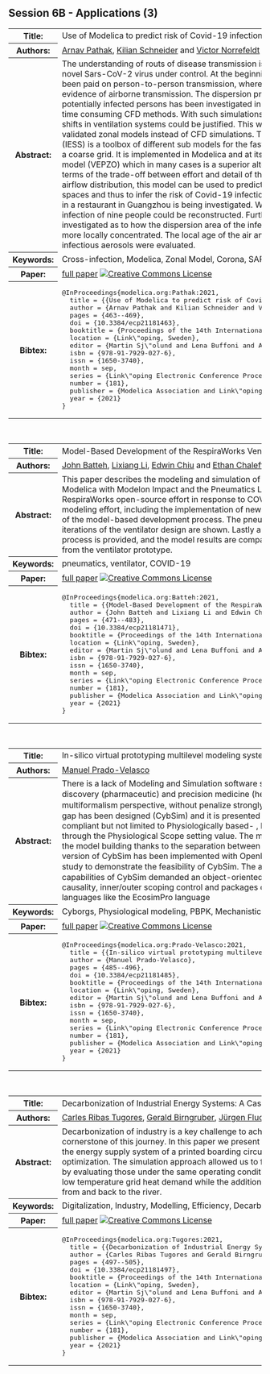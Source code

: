 ## Session 6B - Applications (3)
<table><tr><th>Title:</th>
<td>Use of Modelica to predict risk of Covid-19 infection in indoor environments</td>
</tr>
<tr><th>Authors:</th>
<td>
<a href="/proceedings/authors/ArnavPathak">Arnav Pathak</a>, <a href="/proceedings/authors/KilianSchneider">Kilian Schneider</a> and <a href="/proceedings/authors/VictorNorrefeldt">Victor Norrefeldt</a></td>
</tr>
<tr><th>Abstract:</th>
<td>The understanding of routs of disease transmission is crucial for getting the outbreak of the novel Sars-CoV-2 virus under control. At the beginning of the year 2020 much attention has been paid on person-to-person transmission, whereas now there is more debate and also evidence of airborne transmission. The dispersion process of respiratory droplets released by potentially infected persons has been investigated in many studies using highly reliable but time consuming CFD methods. With such simulations social distancing, wearing masks and shifts in ventilation systems could be justified. This work focuses on the same topic but uses validated zonal models instead of CFD simulations. The Indoor Environment Simulation Suite (IESS) is a toolbox of different sub models for the fast simulation of the indoor environment on a coarse grid. It is implemented in Modelica and at its heart is the Velocity Propagating Zonal model (VEPZO) which in many cases is a superior alternative to complex CFD simulations in terms of the trade-off between effort and detail of the result. Based on the temperature and airflow distribution, this model can be used to predict the dispersion of aerosols in enclosed spaces and thus to infer the risk of Covid-19 infection. Therefore an example of an outbreak in a restaurant in Guangzhou is being investigated. With the installed ventilation system the infection of nine people could be reconstructed. Furthermore different variants were investigated as to how the dispersion area of the infectious aerosols could have been kept more locally concentrated. The local age of the air and the area of increased load with infectious aerosols were evaluated.</td></tr>
<tr><th>Keywords:</th>
<td>Cross-infection, Modelica, Zonal Model, Corona, SARS-CoV-2, Covid-19</td></tr>
<tr><th>Paper:</th>
<td><a href="https://doi.org/10.3384/ecp21181463">full paper</a> <a rel="license" href="http://creativecommons.org/licenses/by/4.0/"><img alt="Creative Commons License" style="border-width:0" src="https://i.creativecommons.org/l/by/4.0/80x15.png" /></a></td>
</tr>
<tr><th>Bibtex:</th>
<td><pre>
@InProceedings{modelica.org:Pathak:2021,
  title = {{Use of Modelica to predict risk of Covid-19 infection in indoor environments}},
  author = {Arnav Pathak and Kilian Schneider and Victor Norrefeldt},
  pages = {463--469},
  doi = {10.3384/ecp21181463},
  booktitle = {Proceedings of the 14th International Modelica Conference},
  location = {Link\&quot;oping, Sweden},
  editor = {Martin Sj\&quot;olund and Lena Buffoni and Adrian Pop and Lennart Ochel},
  isbn = {978-91-7929-027-6},
  issn = {1650-3740},
  month = sep,
  series = {Link\&quot;oping Electronic Conference Proceedings},
  number = {181},
  publisher = {Modelica Association and Link\&quot;oping University Electronic Press},
  year = {2021}
}
</pre></td></tr>
</table><br>
<table><tr><th>Title:</th>
<td>Model-Based Development of the RespiraWorks Ventilator with Modelon Impact</td>
</tr>
<tr><th>Authors:</th>
<td>
<a href="/proceedings/authors/JohnBatteh">John Batteh</a>, <a href="/proceedings/authors/LixiangLi">Lixiang Li</a>, <a href="/proceedings/authors/EdwinChiu">Edwin Chiu</a> and <a href="/proceedings/authors/EthanChaleff">Ethan Chaleff</a></td>
</tr>
<tr><th>Abstract:</th>
<td>This paper describes the modeling and simulation of the RespiraWorks ventilator in Modelica with Modelon Impact and the Pneumatics Library.  Following a brief overview of the RespiraWorks open-source effort in response to COVID-19, details of the pneumatic modeling effort, including the implementation of new components,  are provided in support of the model-based development process.  The pneumatics models of several different iterations of the ventilator design are shown.  Lastly an overview of the model calibration process is provided, and the model results are compared with experimental data collected from the ventilator prototype.</td></tr>
<tr><th>Keywords:</th>
<td>pneumatics, ventilator, COVID-19</td></tr>
<tr><th>Paper:</th>
<td><a href="https://doi.org/10.3384/ecp21181471">full paper</a> <a rel="license" href="http://creativecommons.org/licenses/by/4.0/"><img alt="Creative Commons License" style="border-width:0" src="https://i.creativecommons.org/l/by/4.0/80x15.png" /></a></td>
</tr>
<tr><th>Bibtex:</th>
<td><pre>
@InProceedings{modelica.org:Batteh:2021,
  title = {{Model-Based Development of the RespiraWorks Ventilator with Modelon Impact}},
  author = {John Batteh and Lixiang Li and Edwin Chiu and Ethan Chaleff},
  pages = {471--483},
  doi = {10.3384/ecp21181471},
  booktitle = {Proceedings of the 14th International Modelica Conference},
  location = {Link\&quot;oping, Sweden},
  editor = {Martin Sj\&quot;olund and Lena Buffoni and Adrian Pop and Lennart Ochel},
  isbn = {978-91-7929-027-6},
  issn = {1650-3740},
  month = sep,
  series = {Link\&quot;oping Electronic Conference Proceedings},
  number = {181},
  publisher = {Modelica Association and Link\&quot;oping University Electronic Press},
  year = {2021}
}
</pre></td></tr>
</table><br>
<table><tr><th>Title:</th>
<td>In-silico virtual prototyping multilevel modeling system for Cyborgs (CybSim) as a novel approach for current challenges in biosciencies</td>
</tr>
<tr><th>Authors:</th>
<td>
<a href="/proceedings/authors/ManuelPrado-Velasco">Manuel Prado-Velasco</a></td>
</tr>
<tr><th>Abstract:</th>
<td>There is a lack of Modeling and Simulation software systems in the bioscience arena that give both solutions compliant with current methodologies in drug discovery (pharmaceutic) and precision medicine (healthcare) ﬁelds, besides to support the addition of new biological mecha- nisms under a multilevel and multiformalism perspective, without penalize strongly the model sharing and reusing. A novel modeling and simulation software that tries to ﬁll the previous gap has been designed (CybSim) and it is presented in this work. CybSim is a platform for multilevel modeling of physiological - cybernetic sys- tems, compliant but not limited to Physiologically based- , Pharmacokinetic and Pharmacodynamic (PBPK/PK/PD) methodologies. This capability is governed through the Physiological Scope setting value. The main physiologi- cal components are mechanistic. The underlying mechanisms may be changed during the model building thanks to the separation between mechanisms and physiological instances. This capability is based on a multilayer design. A preliminary version of CybSim has been implemented with OpenModelica (v1.14.1). A PBPK semiphysiological model published previously has been built as a case study to demonstrate the feasibility of CybSim. The accuracy of CybSim was veriﬁed during preliminary development phases. The two pointed out capabilities of CybSim demanded an object-oriented and acausal equation- based modeling language, able to support classes’ redeclaration, connectors’ causality, inner/outer scoping control and packages organization. These features are not supported by other modern acausal equation-based modeling languages like the EcosimPro language</td></tr>
<tr><th>Keywords:</th>
<td>Cyborgs, Physiological modeling, PBPK, Mechanistic Modeling, acausal equation-based Modeling</td></tr>
<tr><th>Paper:</th>
<td><a href="https://doi.org/10.3384/ecp21181485">full paper</a> <a rel="license" href="http://creativecommons.org/licenses/by/4.0/"><img alt="Creative Commons License" style="border-width:0" src="https://i.creativecommons.org/l/by/4.0/80x15.png" /></a></td>
</tr>
<tr><th>Bibtex:</th>
<td><pre>
@InProceedings{modelica.org:Prado-Velasco:2021,
  title = {{In-silico virtual prototyping multilevel modeling system for Cyborgs (CybSim) as a novel approach for current challenges in biosciencies}},
  author = {Manuel Prado-Velasco},
  pages = {485--496},
  doi = {10.3384/ecp21181485},
  booktitle = {Proceedings of the 14th International Modelica Conference},
  location = {Link\&quot;oping, Sweden},
  editor = {Martin Sj\&quot;olund and Lena Buffoni and Adrian Pop and Lennart Ochel},
  isbn = {978-91-7929-027-6},
  issn = {1650-3740},
  month = sep,
  series = {Link\&quot;oping Electronic Conference Proceedings},
  number = {181},
  publisher = {Modelica Association and Link\&quot;oping University Electronic Press},
  year = {2021}
}
</pre></td></tr>
</table><br>
<table><tr><th>Title:</th>
<td>Decarbonization of Industrial Energy Systems: A Case Study of Printed Circuit Board manufacturing</td>
</tr>
<tr><th>Authors:</th>
<td>
<a href="/proceedings/authors/CarlesRibasTugores">Carles Ribas Tugores</a>, <a href="/proceedings/authors/GeraldBirngruber">Gerald Birngruber</a>, <a href="/proceedings/authors/JurgenFluch">Jürgen Fluch</a>, <a href="/proceedings/authors/AngelikaSwatek">Angelika Swatek</a> and <a href="/proceedings/authors/GeraldSchweiger">Gerald Schweiger</a></td>
</tr>
<tr><th>Abstract:</th>
<td>Decarbonization of industry is a key challenge to achieve the Paris climate goals. Digitalization of the industry is a cornerstone of this journey. In this paper we present our modelling work towards the creation of a Digital Energy Twin of the energy supply system of a printed boarding circuit manufacturing by means of a classical use case, system design optimization. The simulation approach allowed us to fairly compare the improvements done in the energy supply system by evaluating those under the same operating conditions. Integration of waste chiller’s waste heat can cover most of the low temperature grid heat demand while the additional generation of chilled water reduces the amount of water pump from and back to the river.</td></tr>
<tr><th>Keywords:</th>
<td>Digitalization, Industry, Modelling, Efficiency, Decarbonization</td></tr>
<tr><th>Paper:</th>
<td><a href="https://doi.org/10.3384/ecp21181497">full paper</a> <a rel="license" href="http://creativecommons.org/licenses/by/4.0/"><img alt="Creative Commons License" style="border-width:0" src="https://i.creativecommons.org/l/by/4.0/80x15.png" /></a></td>
</tr>
<tr><th>Bibtex:</th>
<td><pre>
@InProceedings{modelica.org:Tugores:2021,
  title = {{Decarbonization of Industrial Energy Systems: A Case Study of Printed Circuit Board manufacturing}},
  author = {Carles Ribas Tugores and Gerald Birngruber and J\&quot;urgen Fluch and Angelika Swatek and Gerald Schweiger},
  pages = {497--505},
  doi = {10.3384/ecp21181497},
  booktitle = {Proceedings of the 14th International Modelica Conference},
  location = {Link\&quot;oping, Sweden},
  editor = {Martin Sj\&quot;olund and Lena Buffoni and Adrian Pop and Lennart Ochel},
  isbn = {978-91-7929-027-6},
  issn = {1650-3740},
  month = sep,
  series = {Link\&quot;oping Electronic Conference Proceedings},
  number = {181},
  publisher = {Modelica Association and Link\&quot;oping University Electronic Press},
  year = {2021}
}
</pre></td></tr>
</table><br>
